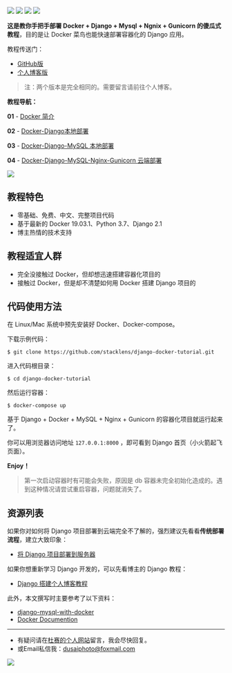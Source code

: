 [![](https://img.shields.io/badge/docker-19.03.1-blue)](https://getbootstrap.com/docs/4.1/getting-started/introduction/)
[![](https://img.shields.io/badge/python-3.7-orange.svg)](https://www.python.org/downloads/release/python-370/)
[![](https://img.shields.io/badge/django-2.2-green.svg)](https://docs.djangoproject.com/en/2.1/releases/2.1/)
[![](https://img.shields.io/badge/license-MIT-000000.svg)](https://opensource.org/licenses/MIT)

**这是教你手把手部署 Docker + Django + Mysql + Ngnix + Gunicorn 的傻瓜式教程**，目的是让 Docker 菜鸟也能快速部署容器化的 Django 应用。

教程传送门：

- [GitHub版](https://github.com/stacklens/django-docker-tutorial/tree/master/md)
- [个人博客版](https://www.dusaiphoto.com/article/detail/73)

> 注：两个版本是完全相同的。需要留言请前往个人博客。

**教程导航：**

**01** - [Docker 简介](https://github.com/stacklens/django-docker-tutorial/blob/master/md/01.Docker简介.md)

**02** - [Docker-Django本地部署](https://github.com/stacklens/django-docker-tutorial/blob/master/md/02.Docker-Django本地部署.md)

**03** - [Docker-Django-MySQL 本地部署](https://github.com/stacklens/django-docker-tutorial/blob/master/md/03.Docker-Django-MySQL本地部署.md)

**04** - [Docker-Django-MySQL-Nginx-Gunicorn 云端部署](https://github.com/stacklens/django-docker-tutorial/blob/master/md/04.Docker-Django-MySQL-Nginx-Gunicorn云端部署.md)

![](https://www.dusaiphoto.com/media/image/image_source/20190928/reduce_docker_small.jpg)

## 教程特色

- 零基础、免费、中文、完整项目代码
- 基于最新的 Docker 19.03.1、Python 3.7、Django 2.1
- 博主热情的技术支持

## 教程适宜人群

- 完全没接触过 Docker，但却想迅速搭建容器化项目的
- 接触过 Docker，但是却不清楚如何用 Docker 搭建 Django 项目的

## 代码使用方法

在 Linux/Mac 系统中预先安装好 Docker、Docker-compose。

下载示例代码：

```shel
$ git clone https://github.com/stacklens/django-docker-tutorial.git
```

进入代码根目录：

```shell
$ cd django-docker-tutorial
```

然后运行容器：

```shell
$ docker-compose up
```

基于 Django + Docker + MySQL + Nginx + Gunicorn 的容器化项目就运行起来了。

你可以用浏览器访问地址 `127.0.0.1:8000` ，即可看到 Django 首页（小火箭起飞页面）。

**Enjoy！**

> 第一次启动容器时有可能会失败，原因是 db 容器未完全初始化造成的。遇到这种情况请尝试重启容器，问题就消失了。

## 资源列表

如果你对如何将 Django 项目部署到云端完全不了解的，强烈建议先看看**传统部署流程**，建立大致印象：

- [将 Django 项目部署到服务器](https://www.dusaiphoto.com/article/detail/71/)

如果你想重新学习 Django 开发的，可以先看博主的 Django 教程：

- [Django 搭建个人博客教程](https://www.dusaiphoto.com/article/detail/2/)

此外，本文撰写时主要参考了以下资料：

- [django-mysql-with-docker](http://www.nisanthsojan.com/django-mysql-with-docker -a-step-by-step-guide-for-local-development-part-1/)
- [Docker Documention](https://docs.docker.com/)

------

- 有疑问请在[杜赛的个人网站](http://www.dusaiphoto.com)留言，我会尽快回复。
- 或Email私信我：dusaiphoto@foxmail.com

![](https://www.dusaiphoto.com/media/image/image_source/20190930/QR.jpg)